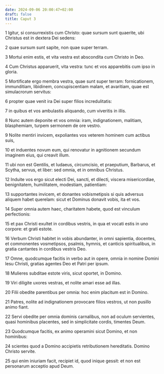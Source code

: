 ```yaml
---
date: 2024-09-06 20:00:47+02:00
draft: false
title: Caput 3
---
```





1 Igitur, si consurrexistis cum Christo: quae sursum sunt quaerite, ubi Christus est in dextera Dei sedens:

2 quae sursum sunt sapite, non quae super terram.

3 Mortui enim estis, et vita vestra est abscondita cum Christo in Deo.

4 Cum Christus apparuerit, vita vestra: tunc et vos apparebitis cum ipso in gloria.

5 Mortificate ergo membra vestra, quae sunt super terram: fornicationem, immunditiam, libidinem, concupiscentiam malam, et avaritiam, quae est simulacrorum servitus:

6 propter quae venit ira Dei super filios incredulitatis:

7 in quibus et vos ambulastis aliquando, cum viveritis in illis.

8 Nunc autem deponite et vos omnia: iram, indignationem, malitiam, blasphemiam, turpem sermonem de ore vestro.

9 Nolite mentiri invicem, expoliantes vos veterem hominem cum actibus suis,

10 et induentes novum eum, qui renovatur in agnitionem secundum imaginem eius, qui creavit illum.

11 ubi non est Gentilis, et Iudaeus, circumcisio, et praeputium, Barbarus, et Scytha, servus, et liber: sed omnia, et in omnibus Christus.

12 Induite vos ergo sicut electi Dei, sancti, et dilecti, viscera misericordiae, benignitatem, humilitatem, modestiam, patientiam:

13 supportantes invicem, et donantes vobismetipsis si quis adversus aliquem habet querelam: sicut et Dominus donavit vobis, ita et vos.

14 Super omnia autem haec, charitatem habete, quod est vinculum perfectionis:

15 et pax Christi exultet in cordibus vestris, in qua et vocati estis in uno corpore: et grati estote.

16 Verbum Christi habitet in vobis abundanter, in omni sapientia, docentes, et commonentes vosmetipsos, psalmis, hymnis, et canticis spiritualibus, in gratia cantantes in cordibus vestris Deo.

17 Omne, quodcumque facitis in verbo aut in opere, omnia in nomine Domini Iesu Christi, gratias agentes Deo et Patri per ipsum.

18 Mulieres subditae estote viris, sicut oportet, in Domino.

19 Viri diligite uxores vestras, et nolite amari esse ad illas.

20 Filii obedite parentibus per omnia: hoc enim placitum est in Domino.

21 Patres, nolite ad indignationem provocare filios vestros, ut non pusillo animo fiant.

22 Servi obedite per omnia dominis carnalibus, non ad oculum servientes, quasi hominibus placentes, sed in simplicitate cordis, timentes Deum.

23 Quodcumque facitis, ex animo operamini sicut Domino, et non hominibus:

24 scientes quod a Domino accipietis retributionem hereditatis. Domino Christo servite.

25 qui enim iniuriam facit, recipiet id, quod inique gessit: et non est personarum acceptio apud Deum.

